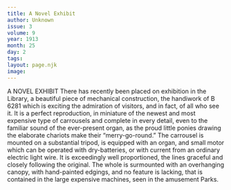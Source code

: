 ```yaml
---
title: A Novel Exhibit
author: Unknown
issue: 3
volume: 9
year: 1913
month: 25
day: 2
tags:
layout: page.njk
image:
---
```

A NOVEL EXHIBIT    There has recently been placed on exhibition in the Library, a beautiful piece of mechanical construction, the handiwork of B 6281 which is exciting the admiration of visitors, and in fact, of all who see it. It is a perfect reproduction, in miniature of the newest and most expensive type of carrousels and complete in every detail, even to the familiar sound of the ever-present organ, as the proud little ponies drawing the elaborate chariots make their “merry-go-round.” The carrousel is mounted on a substantial tripod, is equipped with an organ, and small motor which can be operated with dry-batteries, or with current from an ordinary electric light wire. It is exceedingly well proportioned, the lines graceful and closely following the original. The whole is surmounted with an overhanging canopy, with hand-painted edgings, and no feature is lacking, that is contained in the large expensive machines, seen in the amusement Parks. 

